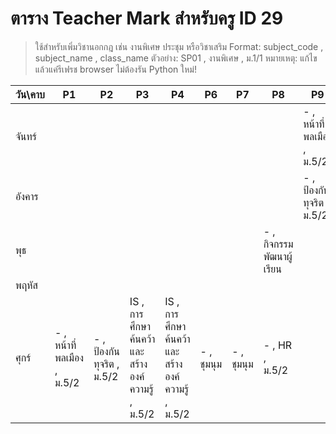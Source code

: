 # ตาราง Teacher Mark สำหรับครู ID 29

> ใช้สำหรับเพิ่มวิชานอกกฎ เช่น งานพิเศษ ประชุม หรือวิชาเสริม
> Format: subject_code , subject_name , class_name
> ตัวอย่าง: SP01 , งานพิเศษ , ม.1/1
> หมายเหตุ: แก้ไขแล้วแค่รีเฟรช browser ไม่ต้องรัน Python ใหม่!

| วัน\คาบ | P1 | P2 | P3 | P4 | P6 | P7 | P8 | P9 |
| --- | --- | --- | --- | --- | --- | --- | --- | --- |
| จันทร์ |  |  |  |  |  |  |  | - , หน้าที่พลเมือง  , ม.5/2 |
| อังคาร |  |  |  |  |  |  |  | - , ป้องกันทุจริต , ม.5/2 |
| พุธ |  |  |  |  |  |  | - , กิจกรรมพัฒนาผู้เรียน |  |
| พฤหัส |  |  |  |  |  |  |  |  |
| ศุกร์ | - , หน้าที่พลเมือง  , ม.5/2 | - , ป้องกันทุจริต , ม.5/2 | IS , การศึกษาค้นคว้าและสร้างองค์ความรู้ , ม.5/2 | IS , การศึกษาค้นคว้าและสร้างองค์ความรู้ , ม.5/2 | - , ชุมนุม   | - , ชุมนุม   | - , HR , ม.5/2 |  |


